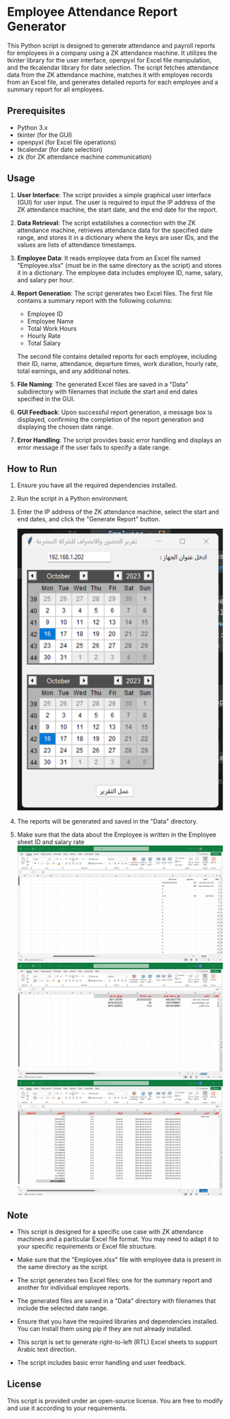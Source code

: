 # Employee Attendance Report Generator

This Python script is designed to generate attendance and payroll reports for employees in a company using a ZK attendance machine. It utilizes the tkinter library for the user interface, openpyxl for Excel file manipulation, and the tkcalendar library for date selection. The script fetches attendance data from the ZK attendance machine, matches it with employee records from an Excel file, and generates detailed reports for each employee and a summary report for all employees.

## Prerequisites

- Python 3.x
- tkinter (for the GUI)
- openpyxl (for Excel file operations)
- tkcalendar (for date selection)
- zk (for ZK attendance machine communication)

## Usage

1. **User Interface**: The script provides a simple graphical user interface (GUI) for user input. The user is required to input the IP address of the ZK attendance machine, the start date, and the end date for the report.

2. **Data Retrieval**: The script establishes a connection with the ZK attendance machine, retrieves attendance data for the specified date range, and stores it in a dictionary where the keys are user IDs, and the values are lists of attendance timestamps.

3. **Employee Data**: It reads employee data from an Excel file named "Employee.xlsx" (must be in the same directory as the script) and stores it in a dictionary. The employee data includes employee ID, name, salary, and salary per hour.

4. **Report Generation**: The script generates two Excel files. The first file contains a summary report with the following columns:

   - Employee ID
   - Employee Name
   - Total Work Hours
   - Hourly Rate
   - Total Salary

   The second file contains detailed reports for each employee, including their ID, name, attendance, departure times, work duration, hourly rate, total earnings, and any additional notes.

5. **File Naming**: The generated Excel files are saved in a "Data" subdirectory with filenames that include the start and end dates specified in the GUI.

6. **GUI Feedback**: Upon successful report generation, a message box is displayed, confirming the completion of the report generation and displaying the chosen date range.

7. **Error Handling**: The script provides basic error handling and displays an error message if the user fails to specify a date range.

## How to Run

1. Ensure you have all the required dependencies installed.

2. Run the script in a Python environment.

3. Enter the IP address of the ZK attendance machine, select the start and end dates, and click the "Generate Report" button.

   ![Alt Text](./Documenting/4.png)

4. The reports will be generated and saved in the "Data" directory.

5. Make sure that the data about the Employee is written in the Employee sheet ID and salary rate
   ![Alt Text](./Documenting/1.png)
   ![Alt Text](./Documenting/2.png)
   ![Alt Text](./Documenting/3.png)

## Note

- This script is designed for a specific use case with ZK attendance machines and a particular Excel file format. You may need to adapt it to your specific requirements or Excel file structure.

- Make sure that the "Employee.xlsx" file with employee data is present in the same directory as the script.

- The script generates two Excel files: one for the summary report and another for individual employee reports.

- The generated files are saved in a "Data" directory with filenames that include the selected date range.

- Ensure that you have the required libraries and dependencies installed. You can install them using pip if they are not already installed.

- This script is set to generate right-to-left (RTL) Excel sheets to support Arabic text direction.

- The script includes basic error handling and user feedback.

## License

This script is provided under an open-source license. You are free to modify and use it according to your requirements.
